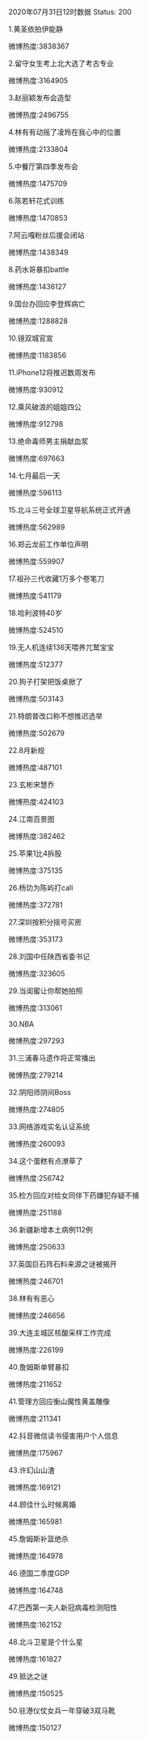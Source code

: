 2020年07月31日12时数据
Status: 200

1.黄圣依拍伊能静

微博热度:3838367

2.留守女生考上北大选了考古专业

微博热度:3164905

3.赵丽颖发布会造型

微博热度:2496755

4.林有有动摇了凌玲在我心中的位置

微博热度:2133804

5.中餐厅第四季发布会

微博热度:1475709

6.陈若轩花式训练

微博热度:1470853

7.阿云嘎粉丝后援会闭站

微博热度:1438349

8.药水哥暴扣battle

微博热度:1436127

9.国台办回应李登辉病亡

微博热度:1288828

10.镜双城官宣

微博热度:1183856

11.iPhone12将推迟数周发布

微博热度:930912

12.乘风破浪的姐姐四公

微博热度:912798

13.绝命毒师男主捐献血浆

微博热度:697663

14.七月最后一天

微博热度:596113

15.北斗三号全球卫星导航系统正式开通

微博热度:562989

16.郑云龙前工作单位声明

微博热度:559907

17.祖孙三代收藏1万多个卷笔刀

微博热度:541179

18.哈利波特40岁

微博热度:524510

19.无人机连续136天喂养兀鹫宝宝

微博热度:512377

20.狗子打架把饭桌掀了

微博热度:503143

21.特朗普改口称不想推迟选举

微博热度:502679

22.8月新规

微博热度:487101

23.玄彬宋慧乔

微博热度:424103

24.江南百景图

微博热度:382462

25.苹果1比4拆股

微博热度:375135

26.杨玏为陈屿打call

微博热度:372781

27.深圳按积分摇号买房

微博热度:353173

28.刘国中任陕西省委书记

微博热度:323605

29.当闺蜜让你帮她拍照

微博热度:313061

30.NBA

微博热度:297293

31.三浦春马遗作将正常播出

微博热度:279214

32.阴阳师阴间Boss

微博热度:274805

33.网络游戏实名认证系统

微博热度:260093

34.这个蛋糕有点潦草了

微博热度:256742

35.检方回应对给女同伴下药嫌犯存疑不捕

微博热度:251188

36.新疆新增本土病例112例

微博热度:250633

37.英国巨石阵石料来源之谜被揭开

微博热度:246701

38.林有有恶心

微博热度:246656

39.大连主城区核酸采样工作完成

微博热度:226199

40.詹姆斯单臂暴扣

微博热度:211652

41.管理方回应衡山魔性黄盖雕像

微博热度:211341

42.抖音微信读书侵害用户个人信息

微博热度:175967

43.许幻山山渣

微博热度:169121

44.顾佳什么时候离婚

微博热度:165981

45.詹姆斯补篮绝杀

微博热度:164978

46.德国二季度GDP

微博热度:164748

47.巴西第一夫人新冠病毒检测阳性

微博热度:162152

48.北斗卫星是个什么星

微博热度:161827

49.抵达之谜

微博热度:150525

50.驻港仪仗女兵一年穿破3双马靴

微博热度:150127

